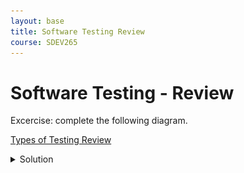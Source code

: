 ```yaml
---
layout: base
title: Software Testing Review
course: SDEV265
---
```


# Software Testing - Review

Excercise: complete the following diagram.

[Types of Testing Review](https://github.com/mpjovanovich/ivy_tech/blob/main/SDEV265_System_Software_Analysis_Project/types_of_testing_exercise.drawio)

<details>
    <summary>Solution</summary>
    <div>
        <img src="images/types_of_testing_exercise-solution.svg" style="width: 100%;" />
    </div>
</details>
